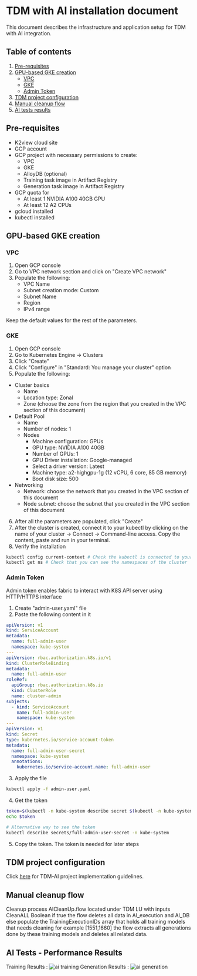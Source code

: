 # TDM with AI installation document

This document describes the infrastructure and application setup for TDM with AI integration.

## Table of contents
1. [Pre-requisites](#pre-requisites)
2. [GPU-based GKE creation](#gpu-based-gke-creation)
    - [VPC](#vpc)
    - [GKE](#gke)
    - [Admin Token](#admin-token)
3. [TDM project configuration](#tdm-project-configuration)
4. [Manual cleanup flow](#manual-cleanup-flow)
5. [AI tests results](#ai-tests---performance-results)

## Pre-requisites
- K2view cloud site
- GCP account
- GCP project with necessary permissions to create:
    - VPC
    - GKE
    - AlloyDB (optional)
    - Training task image in Artifact Registry
    - Generation task image in Artifact Registry
- GCP quota for
    - At least 1 NVIDIA A100 40GB GPU
    - At least 12 A2 CPUs
- gcloud installed
- kubectl installed

## GPU-based GKE creation
### VPC
1. Open GCP console
2. Go to VPC network section and click on "Create VPC network"
3. Populate the following:
    - VPC Name
    - Subnet creation mode: Custom
    - Subnet Name
    - Region
    - IPv4 range

Keep the default values for the rest of the parameters.

### GKE
1. Open GCP console
2. Go to Kubernetes Engine -> Clusters
3. Click "Create"
4. Click "Configure" in "Standard: You manage your cluster" option
5. Populate the following:
- Cluster basics
    - Name
    - Location type: Zonal
    - Zone (choose the zone from the region that you created in the VPC section of this document)
- Default Pool
    - Name
    - Number of nodes: 1
    - Nodes
        - Machine configuration: GPUs
        - GPU type: NVIDIA A100 40GB
        - Number of GPUs: 1
        - GPU Driver installation: Google-managed
        - Select a driver version: Latest
        - Machine type: a2-highgpu-1g (12 vCPU, 6 core, 85 GB memory)
        - Boot disk size: 500
- Networking
    - Network: choose the network that you created in the VPC section of this document
    - Node subnet: choose the subnet that you created in the VPC section of this document
6. After all the parameters are populated, click "Create"
7. After the cluster is created, connect it to your kubectl by clicking on the name of your cluster -> Connect -> Command-line access. Copy the content, paste and run in your terminal.
8. Verify the installation
```bash
kubectl config current-context # Check the kubectl is connected to your cluster
kubectl get ns # Check that you can see the namespaces of the cluster
```

### Admin Token
Admin token enables fabric to interact with K8S API server using HTTP/HTTPS interface

1. Create "admin-user.yaml" file
2. Paste the following content in it
```yaml
apiVersion: v1
kind: ServiceAccount
metadata:
  name: full-admin-user
  namespace: kube-system
---
apiVersion: rbac.authorization.k8s.io/v1
kind: ClusterRoleBinding
metadata:
  name: full-admin-user
roleRef:
  apiGroup: rbac.authorization.k8s.io
  kind: ClusterRole
  name: cluster-admin
subjects:
  - kind: ServiceAccount
    name: full-admin-user
    namespace: kube-system
---
apiVersion: v1
kind: Secret
type: kubernetes.io/service-account-token
metadata:
  name: full-admin-user-secret
  namespace: kube-system
  annotations:
    kubernetes.io/service-account.name: full-admin-user
```
3. Apply the file
```bash
kubectl apply -f admin-user.yaml
```
4. Get the token
```bash
token=$(kubectl -n kube-system describe secret $(kubectl -n kube-system get secret | grep "full-admin-user-secret" | awk '{print $1}')| grep token: |awk '{print $2}')
echo $token

# Alternative way to see the token
kubectl describe secrets/full-admin-user-secret -n kube-system
```
5. Copy the token. The token is needed for later steps

## TDM project configuration
Click [here](/articles/TDM/tdm_implementation/17_tdm_ai_generation_implementation.md) for TDM-AI project implementation guidelines.

## Manual cleanup flow 
Cleanup process AICleanUp.flow located under TDM LU with inputs CleanALL Boolean if true the flow deletes all data in AI_execution and AI_DB else populate the TrainingExecutionIDs array that holds all training models that needs cleaning for example [1551,1660] the flow extracts all generations done by these training models and deletes all related data.

## AI Tests - Performance Results
Training Results :
![ai training](https://github.com/k2view-academy/K2View-Academy/blob/Academy_8.0_TDM_9.0/articles/TDM/tdm_implementation/images/training_resutls.png)
Generation Results : 
![ai generation](https://github.com/k2view-academy/K2View-Academy/blob/Academy_8.0_TDM_9.0/articles/TDM/tdm_implementation/images/generation_results.png)
